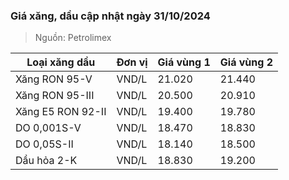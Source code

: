
### Giá xăng, dầu cập nhật ngày 31/10/2024
> Nguồn: Petrolimex

| Loại xăng dầu     | Đơn vị | Giá vùng 1 | Giá vùng 2 |
|-------------------|--------|------------|------------|
| Xăng RON 95-V     | VND/L  |     21.020 |     21.440 |
| Xăng RON 95-III   | VND/L  |     20.500 |     20.910 |
| Xăng E5 RON 92-II | VND/L  |     19.400 |     19.780 |
| DO 0,001S-V       | VND/L  |     18.470 |     18.830 |
| DO 0,05S-II       | VND/L  |     18.140 |     18.500 |
| Dầu hỏa 2-K       | VND/L  |     18.830 |     19.200 |
